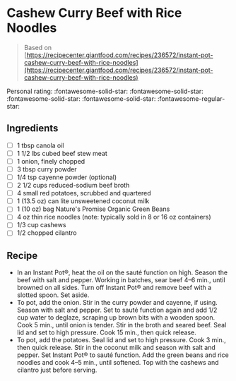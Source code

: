 # Cashew Curry Beef with Rice Noodles

> Based on [https://recipecenter.giantfood.com/recipes/236572/instant-pot-cashew-curry-beef-with-rice-noodles](https://recipecenter.giantfood.com/recipes/236572/instant-pot-cashew-curry-beef-with-rice-noodles)

<!-- {cts} rating=4; (User can specify rating on scale of 1-5) -->

Personal rating: :fontawesome-solid-star: :fontawesome-solid-star: :fontawesome-solid-star: :fontawesome-solid-star: :fontawesome-regular-star:

<!-- {cte} -->

<!-- {cts} name_image=None; (User can specify image name) -->

<!-- TODO: Capture image -->

<!-- {cte} -->

## Ingredients

- [ ] 1 tbsp canola oil
- [ ] 1 1/2 lbs cubed beef stew meat
- [ ] 1 onion, finely chopped
- [ ] 3 tbsp curry powder
- [ ] 1/4 tsp cayenne powder (optional)
- [ ] 2 1/2 cups reduced-sodium beef broth
- [ ] 4 small red potatoes, scrubbed and quartered
- [ ] 1 (13.5 oz) can lite unsweetened coconut milk
- [ ] 1 (10 oz) bag Nature's Promise Organic Green Beans
- [ ] 4 oz thin rice noodles (note: typically sold in 8 or 16 oz containers)
- [ ] 1/3 cup cashews
- [ ] 1/2 chopped cilantro

## Recipe

- In an Instant Pot®, heat the oil on the sauté function on high. Season the beef with salt and pepper. Working in batches, sear beef 4–6 min., until browned on all sides. Turn off Instant Pot® and remove beef with a slotted spoon. Set aside.
- To pot, add the onion. Stir in the curry powder and cayenne, if using. Season with salt and pepper. Set to sauté function again and add 1/2 cup water to deglaze, scraping up brown bits with a wooden spoon. Cook 5 min., until onion is tender. Stir in the broth and seared beef. Seal lid and set to high pressure. Cook 15 min., then quick release.
- To pot, add the potatoes. Seal lid and set to high pressure. Cook 3 min., then quick release. Stir in the coconut milk and season with salt and pepper. Set Instant Pot® to sauté function. Add the green beans and rice noodles and cook 4–5 min., until softened. Top with the cashews and cilantro just before serving.
